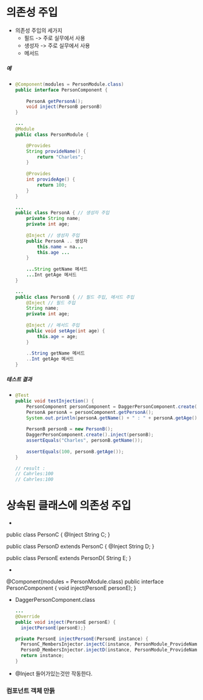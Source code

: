 # 의존성 주입
* 의존성 주입의 세가지
  * 필드 -> 주로 실무에서 사용
  * 생성자 -> 주로 실무에서 사용
  * 메서드
##### 예
* ```java
  @Component(modules = PersonModule.class)
  public interface PersonComponent {
    
      PersonA getPersonA();
      void inject(PersonB personB)
  }
  
  ...
  @Module
  public class PersonModule {
  
      @Provides
      String provideName() {
          return "Charles";
      }
      
      @Provides
      int provideAge() {
          return 100;
      }
  }
  
  ...
  public class PersonA { // 생성자 주입
      private String name;
      private int age;
      
      @Inject // 생성자 주입
      public PersonA .. 생성자
          this.name = na...
          this.age ...
      }
      
      ...String getName 메서드
      ...Int getAge 메서드
  }
  
  ...
  public class PersonB { // 필드 주입, 메서드 주입
      @Inject // 필드 주입
      String name;
      private int age;
      
      @Inject // 메서드 주입
      public void setAge(int age) {
          this.age = age;
      }
      
      ..String getName 메서드
      ..Int getAge 메서드
  }
##### 테스트 결과
* ```java
  @Test
  public void testInjection() {
      PersonComponent personComponent = DaggerPersonComponent.create(); // 생성자 주입
      PersonA personA = personComponent.getPersonA();
      System.out.println(personA.getName() + " : " + personA.getAge());
      
      PersonB personB = new PersonB();
      DaggerPersonComponent.create().inject(personB);
      assertEquals("Charles", personB.getName());
      
      assertEquals(100, personB.getAge());
  }
  
  // result :
  // Cahrles:100
  // Cahrles:100

# 상속된 클래스에 의존성 주입
* ```java
 public class PersonC {
     @Inject
     String C;
 }
 
 public class PersonD extends PersonC {
     @Inject
     String D;
 }

 public class PersonE extends PersonD{
    String E;
 }
* ```java
 @Component(modules = PersonModule.class)
 public interface PersonComponent {
    void inject(PersonE personE);
 }
* DaggerPersonComponent.class
  ```java
  ...
  @Override
  public void inject(PersonE personE) {
    injectPersonE(personE);}

  private PersonE injectPersonE(PersonE instance) {
    PersonC_MembersInjector.injectC(instance, PersonModule_ProvideNameFactory.provideName(personModule));
    PersonD_MembersInjector.injectD(instance, PersonModule_ProvideNameFactory.provideName(personModule));
    return instance;
  }
* @Inject 들어가있는것만 작동한다.

### 컴포넌트 객체 만듥

 


